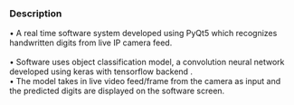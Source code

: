 <H3>Description</H3>

•	A real time software system developed using PyQt5 which recognizes handwritten digits from live IP camera feed.</Br>    
•	Software uses object classification model, a convolution neural network developed using keras with tensorflow backend .</Br>
•	The model takes in live video feed/frame from the camera as input and the predicted digits are displayed on the software screen.</Br>    
